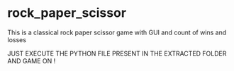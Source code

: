 # rock_paper_scissor
This is a classical rock paper scissor game with GUI and count of wins and losses

JUST EXECUTE THE PYTHON FILE PRESENT IN THE EXTRACTED FOLDER AND GAME ON !
